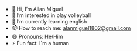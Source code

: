 - 👋 Hi, I’m Allan Miguel
- 👀 I’m interested in play volleyball
- 🌱 I’m currently learning english
- 📫 How to reach me: alanmiguel1802@gmail.com
- 😄 Pronouns: He/Him
- ⚡ Fun fact: I`m a human

<!---
Allan-off/Allan-off is a ✨ special ✨ repository because its `README.md` (this file) appears on your GitHub profile.
You can click the Preview link to take a look at your changes.
--->
